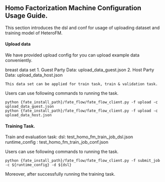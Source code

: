## Homo Factorization Machine Configuration Usage Guide.

This section introduces the dsl and conf for usage of uploading dataset and training model of HeteroFM.

#### Upload data

We have provided upload config for you can upload example data conveniently.

breast data set
    1. Guest Party Data: upload_data_guest.json
    2. Host Party Data: upload_data_host.json

    This data set can be applied for train task, train & validation task.

Users can use following commands to running the task.

    python {fate_install_path}/fate_flow/fate_flow_client.py -f upload -c upload_data_guest.json
    python {fate_install_path}/fate_flow/fate_flow_client.py -f upload -c upload_data_host.json


#### Training Task.

Train and evaluation task:
    dsl: test_homo_fm_train_job_dsl.json
    runtime_config : test_homo_fm_train_job_conf.json

Users can use following commands to running the task.

    python {fate_install_path}/fate_flow/fate_flow_client.py -f submit_job -c ${runtime_config} -d ${dsl}

Moreover, after successfully running the training task.